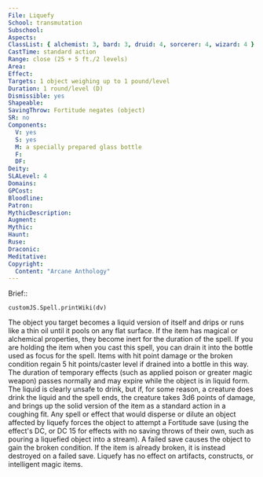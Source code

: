 ```yaml
---
File: Liquefy
School: transmutation
Subschool: 
Aspects: 
ClassList: { alchemist: 3, bard: 3, druid: 4, sorcerer: 4, wizard: 4 }
CastTime: standard action
Range: close (25 + 5 ft./2 levels)
Area: 
Effect: 
Targets: 1 object weighing up to 1 pound/level
Duration: 1 round/level (D)
Dismissible: yes
Shapeable: 
SavingThrow: Fortitude negates (object)
SR: no
Components:
  V: yes
  S: yes
  M: a specially prepared glass bottle
  F: 
  DF: 
Deity: 
SLALevel: 4
Domains: 
GPCost: 
Bloodline: 
Patron: 
MythicDescription: 
Augment: 
Mythic: 
Haunt: 
Ruse: 
Draconic: 
Meditative: 
Copyright:
  Content: "Arcane Anthology"
---
```

Brief:: 

```dataviewjs
customJS.Spell.printWiki(dv)
```

The object you target becomes a liquid version of itself and drips or runs like a thin oil until it pools on any flat surface. If the item has magical or alchemical properties, they become inert for the duration of the spell. If you are holding the item when you cast this spell, you can drain it into the bottle used as focus for the spell. Items with hit point damage or the broken condition regain 5 hit points/caster level if drained into a bottle in this way. The duration of temporary effects (such as applied poison or greater magic weapon) passes normally and may expire while the object is in liquid form. The liquid is clearly unsafe to drink, but if, for some reason, a creature does drink the liquid and the spell ends, the creature takes 3d6 points of damage, and brings up the solid version of the item as a standard action in a coughing fit.  Any spell or effect that would disperse or dilute an object affected by liquefy forces the object to attempt a Fortitude save (using the effect's DC, or DC 15 for effects with no saving throws of their own, such as pouring a liquefied object into a stream). A failed save causes the object to gain the broken condition. If the item is already broken, it is instead destroyed on a failed save. Liquefy has no effect on artifacts, constructs, or intelligent magic items.
